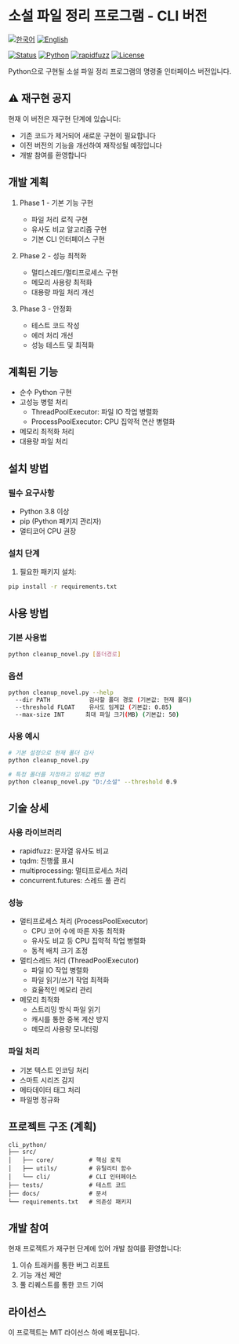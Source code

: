 # 소설 파일 정리 프로그램 - CLI 버전

[![한국어](https://img.shields.io/badge/언어-한국어-blue.svg)](README.md)
[![English](https://img.shields.io/badge/Language-English-blue.svg)](README_EN.md)

[![Status](https://img.shields.io/badge/상태-재구현중-yellow)](README.md)
[![Python](https://img.shields.io/badge/Python-3.8+-blue)](https://www.python.org/)
[![rapidfuzz](https://img.shields.io/badge/rapidfuzz-2.x-green)](https://github.com/maxbachmann/RapidFuzz)
[![License](https://img.shields.io/badge/License-MIT-lightgrey)](LICENSE)

Python으로 구현될 소설 파일 정리 프로그램의 명령줄 인터페이스 버전입니다.

## ⚠️ 재구현 공지

현재 이 버전은 재구현 단계에 있습니다:
- 기존 코드가 제거되어 새로운 구현이 필요합니다
- 이전 버전의 기능을 개선하여 재작성될 예정입니다
- 개발 참여를 환영합니다

## 개발 계획

1. Phase 1 - 기본 기능 구현
   - 파일 처리 로직 구현
   - 유사도 비교 알고리즘 구현
   - 기본 CLI 인터페이스 구현

2. Phase 2 - 성능 최적화
   - 멀티스레드/멀티프로세스 구현
   - 메모리 사용량 최적화
   - 대용량 파일 처리 개선

3. Phase 3 - 안정화
   - 테스트 코드 작성
   - 에러 처리 개선
   - 성능 테스트 및 최적화

## 계획된 기능

- 순수 Python 구현
- 고성능 병렬 처리
  - ThreadPoolExecutor: 파일 IO 작업 병렬화
  - ProcessPoolExecutor: CPU 집약적 연산 병렬화
- 메모리 최적화 처리
- 대용량 파일 처리

## 설치 방법

### 필수 요구사항
- Python 3.8 이상
- pip (Python 패키지 관리자)
- 멀티코어 CPU 권장

### 설치 단계
1. 필요한 패키지 설치:
```bash
pip install -r requirements.txt
```

## 사용 방법

### 기본 사용법
```bash
python cleanup_novel.py [폴더경로]
```

### 옵션
```bash
python cleanup_novel.py --help
  --dir PATH           검사할 폴더 경로 (기본값: 현재 폴더)
  --threshold FLOAT    유사도 임계값 (기본값: 0.85)
  --max-size INT      최대 파일 크기(MB) (기본값: 50)
```

### 사용 예시
```bash
# 기본 설정으로 현재 폴더 검사
python cleanup_novel.py

# 특정 폴더를 지정하고 임계값 변경
python cleanup_novel.py "D:/소설" --threshold 0.9
```

## 기술 상세

### 사용 라이브러리
- rapidfuzz: 문자열 유사도 비교
- tqdm: 진행률 표시
- multiprocessing: 멀티프로세스 처리
- concurrent.futures: 스레드 풀 관리

### 성능
- 멀티프로세스 처리 (ProcessPoolExecutor)
  - CPU 코어 수에 따른 자동 최적화
  - 유사도 비교 등 CPU 집약적 작업 병렬화
  - 동적 배치 크기 조정
- 멀티스레드 처리 (ThreadPoolExecutor)
  - 파일 IO 작업 병렬화
  - 파일 읽기/쓰기 작업 최적화
  - 효율적인 메모리 관리
- 메모리 최적화
  - 스트리밍 방식 파일 읽기
  - 캐시를 통한 중복 계산 방지
  - 메모리 사용량 모니터링

### 파일 처리
- 기본 텍스트 인코딩 처리
- 스마트 시리즈 감지
- 메타데이터 태그 처리
- 파일명 정규화

## 프로젝트 구조 (계획)
```
cli_python/
├── src/
│   ├── core/          # 핵심 로직
│   ├── utils/         # 유틸리티 함수
│   └── cli/           # CLI 인터페이스
├── tests/             # 테스트 코드
├── docs/              # 문서
└── requirements.txt   # 의존성 패키지
```

## 개발 참여

현재 프로젝트가 재구현 단계에 있어 개발 참여를 환영합니다:
1. 이슈 트래커를 통한 버그 리포트
2. 기능 개선 제안
3. 풀 리퀘스트를 통한 코드 기여

## 라이선스

이 프로젝트는 MIT 라이선스 하에 배포됩니다. 